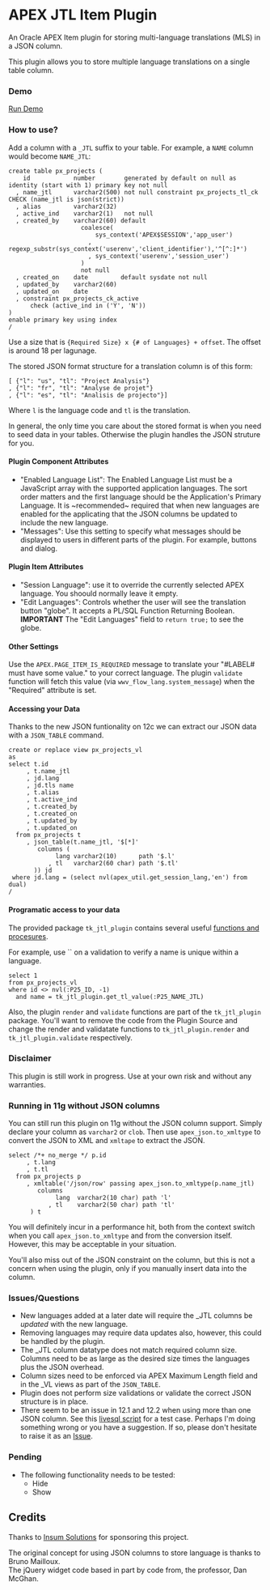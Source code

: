 # APEX JTL Item Plugin

An Oracle APEX Item plugin for storing multi-language translations (MLS) in a JSON column.

This plugin allows you to store multiple language translations on a single table column.

### Demo
[Run Demo](https://apex.oracle.com/pls/apex/f?p=97705)

### How to use?

Add a column with a `_JTL` suffix to your table. For example, a `NAME` column would become `NAME_JTL`:

```
create table px_projects (
    id            number        generated by default on null as identity (start with 1) primary key not null
  , name_jtl      varchar2(500) not null constraint px_projects_tl_ck CHECK (name_jtl is json(strict))
  , alias         varchar2(32)
  , active_ind    varchar2(1)   not null
  , created_by    varchar2(60) default
                    coalesce(
                        sys_context('APEX$SESSION','app_user')
                      , regexp_substr(sys_context('userenv','client_identifier'),'^[^:]*')
                      , sys_context('userenv','session_user')
                    )
                    not null
  , created_on    date         default sysdate not null
  , updated_by    varchar2(60)
  , updated_on    date
  , constraint px_projects_ck_active
      check (active_ind in ('Y', 'N'))
)
enable primary key using index
/
```

Use a size that is `{Required Size} x {# of Languages} + offset`. The offset is around 18 per lagunage.

The stored JSON format structure for a translation column is of this form:

```
[ {"l": "us", "tl": "Project Analysis"}
, {"l": "fr", "tl": "Analyse de projet"}
, {"l": "es", "tl": "Analisis de projecto"}]
```

Where `l` is the language code and `tl` is the translation.

In general, the only time you care about the stored format is when you need to seed data in your tables. Otherwise the plugin handles the JSON struture for you.

#### Plugin Component Attributes
* "Enabled Language List": The Enabled Language List must be a JavaScript array with the supported application languages. The sort order matters and the first language should be the Application's Primary Language. It is ~recommended~ required that when new languages are enabled for the applicating that the JSON columns be updated to include the new language.
* "Messages": Use this setting to specify what messages should be displayed to users in different parts of the plugin. For example, buttons and dialog.

#### Plugin Item Attributes
* "Session Language": use it to override the currently selected APEX language.  You shoould normally leave it empty.
* "Edit Languages": Controls whether the user will see the translation button "globe". It accepts a PL/SQL Function Returning Boolean.
**IMPORTANT** The "Edit Languages" field to `return true;` to see the globe.

#### Other Settings
Use the `APEX.PAGE_ITEM_IS_REQUIRED` message to translate your "#LABEL# must have some value." to your correct language.  The plugin `validate` function will fetch this value (via `wwv_flow_lang.system_message`) when the "Required" attribute is set.

#### Accessing your Data

Thanks to the new JSON funtionality on 12c we can extract our JSON data with a `JSON_TABLE` command.

```
create or replace view px_projects_vl
as
select t.id
     , t.name_jtl
     , jd.lang
     , jd.tls name
     , t.alias
     , t.active_ind
     , t.created_by
     , t.created_on
     , t.updated_by
     , t.updated_on
  from px_projects t
     , json_table(t.name_jtl, '$[*]'
        columns (
             lang varchar2(10)      path '$.l'
           , tl   varchar2(60 char) path '$.tl'
       )) jd
 where jd.lang = (select nvl(apex_util.get_session_lang,'en') from dual)
/
```

#### Programatic access to your data

The provided package `tk_jtl_plugin` contains several useful [functions and procesures](docs/tk_jtl_plugin.md).

For example, use `` on a validation to verify a name is unique within a language.

```
select 1
from px_projects_vl
where id <> nvl(:P25_ID, -1)
  and name = tk_jtl_plugin.get_tl_value(:P25_NAME_JTL)
```

Also, the plugin `render` and `validate` functions are part of the `tk_jtl_plugin` package. You'll want to remove the code from the Plugin Source and change the render and validatate functions to `tk_jtl_plugin.render` and `tk_jtl_plugin.validate` respectively.

### Disclaimer
This plugin is still work in progress. Use at your own risk and without any warranties.


### Running in 11g without JSON columns

You can still run this plugin on 11g without the JSON column support.  Simply declare your column as `varchar2` or `clob`. Then use `apex_json.to_xmltype` to convert the JSON to XML and `xmltape` to extract the JSON.

```
select /*+ no_merge */ p.id
     , t.lang
     , t.tl
  from px_projects p
     , xmltable('/json/row' passing apex_json.to_xmltype(p.name_jtl)
        columns
             lang  varchar2(10 char) path 'l'
           , tl    varchar2(50 char) path 'tl'
      ) t
```

You will definitely incur in a performance hit, both from the context switch when you call `apex_json.to_xmltype` and from the conversion itself. However, this may be acceptable in your situation.

You'll also miss out of the JSON constraint on the column, but this is not a concern when using the plugin, only if you manually insert data into the column.


### Issues/Questions
* New languages added at a later date will require the \_JTL columns be *updated* with the new language.
* Removing languages may require data updates also, however, this could be handled by the plugin.
* The \_JTL column datatype does not match required column size. Columns need to be as large as the desired size times the languages plus the JSON overhead.
* Column sizes need to be enforced via APEX Maximum Length field and in the \_VL views as part of the `JSON_TABLE`.
* Plugin does not perform size validations or validate the correct JSON structure is in place.
* There seem to be an issue in 12.1 and 12.2 when using more than one JSON column. See this [livesql script](https://livesql.oracle.com/apex/livesql/s/dwifcd7pqq1eg64z0jkblyin6) for a test case.  Perhaps I'm doing something wrong or you have a suggestion. If so, please don't hesitate to raise it as an [Issue](https://github.com/rimblas/jtlitem/issues).

### Pending
* The following functionality needs to be tested:
    - Hide
    - Show

## Credits
Thanks to [Insum Solutions](https://insum.ca) for sponsoring this project.

The original concept for using JSON columns to store language is thanks to Bruno Mailloux.<br>
The jQuery widget code based in part by code from, the professor, Dan McGhan.


